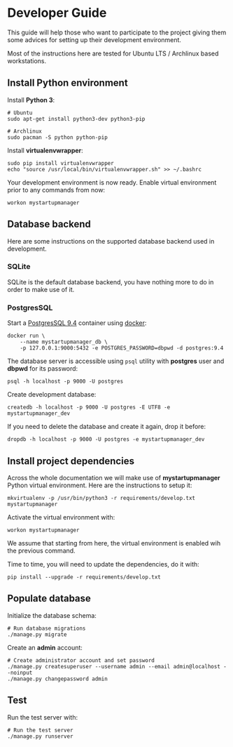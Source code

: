# Developer Guide

This guide will help those who want to participate to the project giving them
some advices for setting up their development environment.

Most of the instructions here are tested for Ubuntu LTS / Archlinux based
workstations.

## Install Python environment

Install **Python 3**:

```shell
# Ubuntu
sudo apt-get install python3-dev python3-pip

# Archlinux
sudo pacman -S python python-pip
```

Install **virtualenvwrapper**:

```shell
sudo pip install virtualenvwrapper
echo "source /usr/local/bin/virtualenvwrapper.sh" >> ~/.bashrc
```

Your development environment is now ready.
Enable virtual environment prior to any commands from now:

```shell
workon mystartupmanager
```

## Database backend

Here are some instructions on the supported database backend used in
development.

### SQLite

SQLite is the default database backend, you have nothing more to do in order
to make use of it.

### PostgresSQL

Start a [PostgresSQL 9.4](https://hub.docker.com/_/postgres/) container using
[docker](https://www.docker.com/):

```shell
docker run \
    --name mystartupmanager_db \
    -p 127.0.0.1:9000:5432 -e POSTGRES_PASSWORD=dbpwd -d postgres:9.4
```

The database server is accessible using `psql` utility with **postgres** user
and **dbpwd** for its password:

```shell
psql -h localhost -p 9000 -U postgres
```

Create development database:

```shell
createdb -h localhost -p 9000 -U postgres -E UTF8 -e mystartupmanager_dev
```

If you need to delete the database and create it again, drop it before:

```shell
dropdb -h localhost -p 9000 -U postgres -e mystartupmanager_dev
```

## Install project dependencies

Across the whole documentation we will make use of **mystartupmanager** Python
virtual environment. Here are the instructions to setup it:

```shell
mkvirtualenv -p /usr/bin/python3 -r requirements/develop.txt mystartupmanager
```

Activate the virtual environment with:

```shell
workon mystartupmanager
```

We assume that starting from here, the virtual environment is enabled wih the
previous command.

Time to time, you will need to update the dependencies, do it with:

```shell
pip install --upgrade -r requirements/develop.txt
```

## Populate database

Initialize the database schema:

```shell
# Run database migrations
./manage.py migrate
```

Create an **admin** account:

```shell
# Create administrator account and set password
./manage.py createsuperuser --username admin --email admin@localhost --noinput
./manage.py changepassword admin
```

## Test

Run the test server with:

```shell
# Run the test server
./manage.py runserver
```
